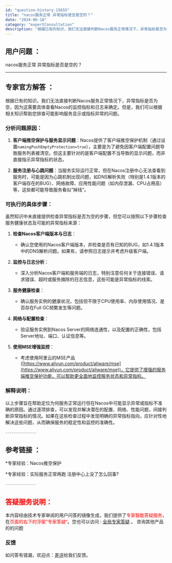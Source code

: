 ```yaml
---
id: "question-history-15655"
title: "nacos服务正常 异常指标是否是空的？"
date: "2024-06-18"
category: "expertConsultation"
description: "根据已有的知识，我们无法直接判断Nacos服务正常情况下，异常指标是否为空，因为这需要具体查看Nacos的监控指标和日志来确定。但是，我们可以根据相关知识帮助您排查可能影响服务显示或指标异常的问题。### 分析问题原因：1. **客户端推空保护与服务显示问题**：Nacos提供了客户端推空保护机制（"
---
```


## 用户问题 ： 
 nacos服务正常 异常指标是否是空的？  

---------------
## 专家官方解答 ：

根据已有的知识，我们无法直接判断Nacos服务正常情况下，异常指标是否为空，因为这需要具体查看Nacos的监控指标和日志来确定。但是，我们可以根据相关知识帮助您排查可能影响服务显示或指标异常的问题。

### 分析问题原因：

1. **客户端推空保护与服务显示问题**：Nacos提供了客户端推空保护机制（通过设置`namingPushEmptyProtection=true`），主要是为了避免因客户端配置问题导致服务列表被清空。但这主要针对的是客户端配置不当导致的显示问题，而非直接指示异常指标的状态。

2. **服务注册与心跳问题**：当服务实际运行正常，但在Nacos注册中心无法查看到服务时，可能是因为心跳机制出现问题，如DNS解析失败（特别是1.4.1版本的客户端存在的BUG）、网络故障、应用性能问题（如内存泄漏、CPU占用高）等，这些都可能导致服务看似“掉线”。

### 可执行的具体步骤：

虽然知识中未直接提供检查异常指标是否为空的步骤，但您可以按照以下步骤检查服务健康状态及可能的异常指标来源：

1. **检查Nacos客户端版本与日志**：
   - 确认您使用的Nacos客户端版本，并检查是否有已知的BUG，如1.4.1版本中的DNS解析问题。如果有，请参照日志提示并考虑升级客户端。
   
2. **监控与日志分析**：
   - 深入分析Nacos客户端和服务端的日志，特别注意任何关于连接错误、请求错误、超时或服务摘除的日志信息，这些可能是异常指标的线索。
   
3. **服务健康检查**：
   - 确认服务实例的健康状况，包括但不限于CPU使用率、内存使用情况、是否存在Full GC频繁发生等问题。
   
4. **网络与配置检查**：
   - 验证服务实例到Nacos Server的网络连通性，以及配置的正确性，包括Server地址、端口、认证信息等。

5. **使用MSE增强监控**：
   - 考虑使用阿里云的MSE产品([https://www.aliyun.com/product/aliware/mse](https://www.aliyun.com/product/aliware/mse))，它提供了增强的服务端推空保护功能，可以帮助更全面地监控服务状态和异常指标。

### 解释说明：

以上步骤旨在帮助定位为何服务正常运行但在Nacos中可能显示异常或指标不准确的原因。通过逐项排查，可以发现并解决潜在的配置、网络、性能问题，间接判断异常指标的情况。如果在这些检查过程中发现明确的异常指标指向，应针对性地解决这些问题，从而确保服务的稳定性和监控的准确性。


<font color="#949494">---------------</font> 


## 参考链接 ：

*专家经验：Nacos推空保护 
 
 *专家经验：实际服务正常再跑 注册中心上没了怎么回事? 


 <font color="#949494">---------------</font> 
 


## <font color="#FF0000">答疑服务说明：</font> 

本内容经由技术专家审阅的用户问答的镜像生成，我们提供了<font color="#FF0000">专家智能答疑服务</font>，在<font color="#FF0000">页面的右下的浮窗”专家答疑“</font>。您也可以访问 : [全局专家答疑](https://answer.opensource.alibaba.com/docs/intro) 。 咨询其他产品的的问题

### 反馈
如问答有错漏，欢迎点：[差评](https://ai.nacos.io/user/feedbackByEnhancerGradePOJOID?enhancerGradePOJOId=15707)给我们反馈。
